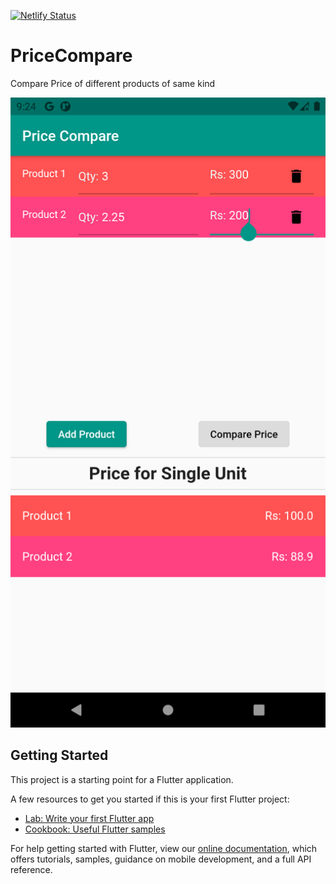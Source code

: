 [![Netlify Status](https://api.netlify.com/api/v1/badges/95a7be47-124d-4ffe-8d15-c21b6fbcff24/deploy-status)](https://app.netlify.com/sites/tulana/deploys)

# PriceCompare

Compare Price of different products of same kind

<img src="./screenshots/Screenshot_1616600422.png">

## Getting Started

This project is a starting point for a Flutter application.

A few resources to get you started if this is your first Flutter project:

- [Lab: Write your first Flutter app](https://flutter.dev/docs/get-started/codelab)
- [Cookbook: Useful Flutter samples](https://flutter.dev/docs/cookbook)

For help getting started with Flutter, view our
[online documentation](https://flutter.dev/docs), which offers tutorials,
samples, guidance on mobile development, and a full API reference.

